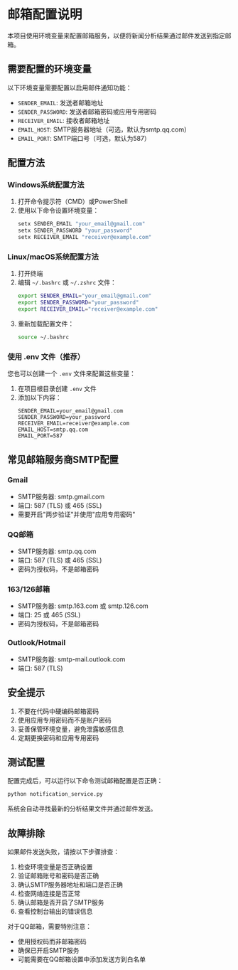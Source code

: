 # 邮箱配置说明

本项目使用环境变量来配置邮箱服务，以便将新闻分析结果通过邮件发送到指定邮箱。

## 需要配置的环境变量

以下环境变量需要配置以启用邮件通知功能：

- `SENDER_EMAIL`: 发送者邮箱地址
- `SENDER_PASSWORD`: 发送者邮箱密码或应用专用密码
- `RECEIVER_EMAIL`: 接收者邮箱地址
- `EMAIL_HOST`: SMTP服务器地址（可选，默认为smtp.qq.com）
- `EMAIL_PORT`: SMTP端口号（可选，默认为587）

## 配置方法

### Windows系统配置方法

1. 打开命令提示符（CMD）或PowerShell
2. 使用以下命令设置环境变量：
   ```cmd
   setx SENDER_EMAIL "your_email@gmail.com"
   setx SENDER_PASSWORD "your_password"
   setx RECEIVER_EMAIL "receiver@example.com"
   ```

### Linux/macOS系统配置方法

1. 打开终端
2. 编辑 `~/.bashrc` 或 `~/.zshrc` 文件：
   ```bash
   export SENDER_EMAIL="your_email@gmail.com"
   export SENDER_PASSWORD="your_password"
   export RECEIVER_EMAIL="receiver@example.com"
   ```
3. 重新加载配置文件：
   ```bash
   source ~/.bashrc
   ```

### 使用 .env 文件（推荐）

您也可以创建一个 `.env` 文件来配置这些变量：

1. 在项目根目录创建 `.env` 文件
2. 添加以下内容：
   ```
   SENDER_EMAIL=your_email@gmail.com
   SENDER_PASSWORD=your_password
   RECEIVER_EMAIL=receiver@example.com
   EMAIL_HOST=smtp.qq.com
   EMAIL_PORT=587
   ```

## 常见邮箱服务商SMTP配置

### Gmail
- SMTP服务器: smtp.gmail.com
- 端口: 587 (TLS) 或 465 (SSL)
- 需要开启"两步验证"并使用"应用专用密码"

### QQ邮箱
- SMTP服务器: smtp.qq.com
- 端口: 587 (TLS) 或 465 (SSL)
- 密码为授权码，不是邮箱密码

### 163/126邮箱
- SMTP服务器: smtp.163.com 或 smtp.126.com
- 端口: 25 或 465 (SSL)
- 密码为授权码，不是邮箱密码

### Outlook/Hotmail
- SMTP服务器: smtp-mail.outlook.com
- 端口: 587 (TLS)

## 安全提示

1. 不要在代码中硬编码邮箱密码
2. 使用应用专用密码而不是账户密码
3. 妥善保管环境变量，避免泄露敏感信息
4. 定期更换密码和应用专用密码

## 测试配置

配置完成后，可以运行以下命令测试邮箱配置是否正确：

```bash
python notification_service.py
```

系统会自动寻找最新的分析结果文件并通过邮件发送。

## 故障排除

如果邮件发送失败，请按以下步骤排查：

1. 检查环境变量是否正确设置
2. 验证邮箱账号和密码是否正确
3. 确认SMTP服务器地址和端口是否正确
4. 检查网络连接是否正常
5. 确认邮箱是否开启了SMTP服务
6. 查看控制台输出的错误信息

对于QQ邮箱，需要特别注意：
- 使用授权码而非邮箱密码
- 确保已开启SMTP服务
- 可能需要在QQ邮箱设置中添加发送方到白名单